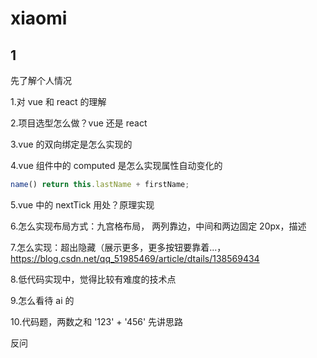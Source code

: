 # xiaomi

## 1

先了解个人情况

1.对 vue 和 react 的理解

2.项目选型怎么做？vue 还是 react

3.vue 的双向绑定是怎么实现的

4.vue 组件中的 computed 是怎么实现属性自动变化的

```js
name() return this.lastName + firstName;
```

5.vue 中的 nextTick 用处？原理实现

6.怎么实现布局方式：九宫格布局， 两列靠边，中间和两边固定 20px，描述

7.怎么实现：超出隐藏（展示更多，更多按钮要靠着...，
https://blog.csdn.net/qq_51985469/article/dtails/138569434

8.低代码实现中，觉得比较有难度的技术点

9.怎么看待 ai 的

10.代码题，两数之和
'123' + '456'
先讲思路

反问
